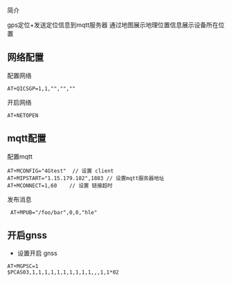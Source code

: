 简介

gps定位+发送定位信息到mqtt服务器 通过地图展示地理位置信息展示设备所在位置

## 网络配置
配置网络
```
AT+QICSGP=1,1,"","",""
```
开启网络
```
AT+NETOPEN
```
## mqtt配置 
配置mqtt
```
AT+MCONFIG="4Gtest"  // 设置 client
AT+MIPSTART="1.15.179.182",1883 // 设置mqtt服务器地址
AT+MCONNECT=1,60    // 设置 链接超时
```
发布消息
```
 AT+MPUB="/foo/bar",0,0,"hle"
```

## 开启gnss
- 设置开启 gnss
```
AT+MGPSC=1
$PCAS03,1,1,1,1,1,1,1,1,1,1,,,1,1*02
```
